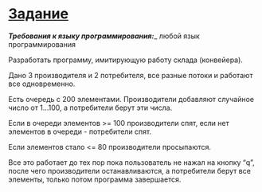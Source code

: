 # [Задание](https://hackmd.io/@0x41/OS_Lab_3)

___Требования к языку программирования:____ любой язык программирования

Разработать программу, имитирующую работу склада (конвейера).

Дано 3 производителя и 2 потребителя, все разные потоки и работают все одновременно.

Есть очередь с 200 элементами. Производители добавляют случайное число от 1…100, а потребители берут эти числа.

Если в очереди элементов >= 100 производители спят, если нет элементов в очереди - потребители спят.

Если элементов стало <= 80 производители просыпаются.

Все это работает до тех пор пока пользователь не нажал на кнопку “q”, после чего производители останавливаются, а потребители берут все элементы, только потом программа завершается.

